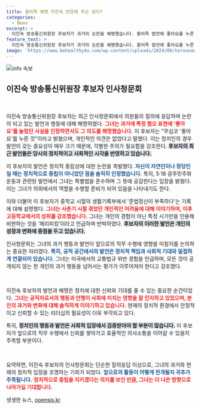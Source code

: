```yaml
---
title: 홍어족 해명 이진숙 반응에 무슨 일이?
categories:
  - News
excerpt: >
  이진숙 방송통신위원장 후보자가 과거의 논란을 해명했습니다. 홍어족 발언에 좋아요를 누른 것에 대해 무심코 누른 것이라며 반박했습니다. 5·18 민주화운동 관련 발언과 개인 이력에도 날선 비판을 받았는데, 과연 그의 정치적 중립은 지켜질까요?
feature_text: >
  이진숙 방송통신위원장 후보자가 과거의 논란을 해명했습니다. 홍어족 발언에 좋아요를 누른 것에 대해 무심코 누른 것이라며 반박했습니다. 5·18 민주화운동 관련 발언과 개인 이력에도 날선 비판을 받았는데, 과연 그의 정치적 중립은 지켜질까요?
image: 'https://www.behealthy4u.com/wp-content/uploads/2024/06/koreanews.jpg'
---
```


<p><img src="https://www.behealthy4u.com/wp-content/uploads/2024/06/koreanews.jpg" alt="info 속보" /></p>

<h2 data-ke-size="size26">이진숙 방송통신위원장 후보자 인사청문회</h2>

<p data-ke-size="size16">&nbsp;</p>

<p>이진숙 방송통신위원장 후보자는 최근 인사청문회에서 의원들의 질의에 응답하며 논란이 되고 있는 발언과 행동에 대해 해명하였다. <b><span style="color: #ee2323;">그녀는 과거에 특정 혐오 표현에 '좋아요'를 눌렀던 사실을 인정하면서도 그 의도를 해명했습니다.</span></b> 이 후보자는 "무심코 '좋아요'를 누른 것"이라고 밝혔으며, 개인적인 의견은 없었다고 말했다. 이는 정치인의 경우 발언이 갖는 중요성이 매우 크기 때문에, 각별한 주의가 필요함을 강조한다. <b><span style="background-color: #21538527;">후보자의 최근 발언들은 당시의 정치적이고 사회적인 시각을 반영하고 있습니다.</span></b> </p>

<p>이 후보자의 발언은 정치적 중립성에 대한 논란을 촉발했다. <b><span style="color: #1a5490;">자신이 자연인이나 정당인일 때는 정치적으로 중립이 아니었던 점을 솔직히 인정했습니다.</span></b> 특히, 5·18 광주민주화운동과 관련된 발언에서 그녀는 특별법을 준수하며 그 뜻에 공감한다는 입장을 밝혔다. 이는 그녀가 의회에서의 역할을 수행할 준비가 되어 있음을 나타내기도 한다.</p>

<p>이와 더불어 이 후보자가 중학교 시절의 생활기록부에서 '준법정신이 부족하다'는 기록에 대해 설명했다. <b><span style="color: #ee2323;">그녀는 사춘기 시절 겪었던 개인적인 어려움에 대해 이야기하며, 이후 고등학교에서의 성취를 강조했습니다.</span></b> 그녀는 개인의 경험이 아닌 특정 시기만을 인용해 비판하는 것을 ‘체리피킹’이라고 언급하며 반박하였다. <b><span style="background-color: #21538527;">후보자의 이러한 발언은 개인의 성장과 변화에 중점을 두고 있습니다.</span></b></p>

<p>인사청문회는 그녀의 과거 행동과 발언이 앞으로의 직무 수행에 영향을 미칠지를 논의하는 중요한 자리였다. <b><span style="color: #1a5490;">특히, 공적 공간에서의 발언은 정치적 책임과 사회적 기대와 밀접하게 연결되어 있습니다.</span></b> 그녀는 미국에서의 교통법규 위반 경험을 언급하며, 모든 것이 공개되지 않는 한 개인의 과거 행동을 넘어서는 평가가 이루어져야 한다고 강조했다.</p>

<p data-ke-size="size16">&nbsp;</p>

<p>이진숙 후보자의 발언과 해명은 정치에 대한 신뢰와 기대를 줄 수 있는 중요한 순간이었다. <b><span style="color: #ee2323;">그녀는 공직자로서의 행동과 언행이 사회에 미치는 영향을 잘 인지하고 있었으며, 본인의 과거와 변화에 대해 솔직하게 이야기하고 있습니다.</span></b> 현재의 정치적 환경에서 안정적이고 신뢰할 수 있는 리더십의 필요성이 더욱 부각되고 있다. </p>

<p>특히, <b><span style="background-color: #21538527;">정치인의 행동과 발언은 사회적 입장에서 검증받아야 할 부분이 많습니다.</span></b> 이 후보자가 앞으로의 직무 수행에서 신뢰를 쌓아가고 효율적인 의사소통을 이어갈 수 있을지 주목할 부분이다. </p>

<p data-ke-size="size16">&nbsp;</p>

<p>요약하면, 이진숙 후보자의 인사청문회는 단순한 질의응답 이상으로, 그녀의 과거와 현재의 정치적 입장을 조명하는 기회가 되었다. <b><span style="color: #1a5490;">앞으로의 활동이 어떻게 전개될지 귀추가 주목됩니다.</span></b> <b><span style="color: #ee2323;">정치적으로 중립을 지키겠다는 의지를 보인 만큼, 그녀는 더 나은 방향으로 나아가길 기대합니다.</span></b></p>
생생한 뉴스, <a href="https://opensis.kr" rel="dofollow">opensis.kr</a>


